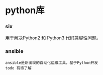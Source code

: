 # python库

### six

用于解决Python2 和 Python3 代码兼容性问题。

### ansible

```
ansible是新出现的自动化运维工具，基于Python开发
todo 有待了解
```







